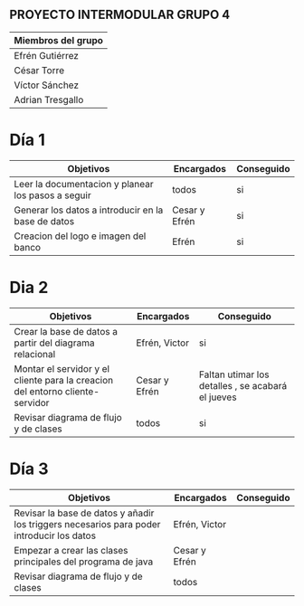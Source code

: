 ## PROYECTO INTERMODULAR GRUPO 4
| Miembros del grupo| 
|----------|
| Efrén Gutiérrez   | 
| César Torre    | 
| Víctor Sánchez  | 
| Adrian Tresgallo |
# Día 1 
| Objetivos|Encargados | Conseguido|
|----------|-----------|-----------|
|Leer la documentacion y planear los pasos a seguir   | todos|si|
| Generar los datos a introducir en la base de datos    | Cesar y Efrén|si|
| Creacion del logo e imagen del banco | Efrén|si|

# Dia 2 
| Objetivos|Encargados | Conseguido|
|----------|-----------|-----------|
|Crear la base de datos a partir del diagrama relacional  | Efrén, Victor|si|
|Montar el servidor y el cliente para la creacion del entorno cliente-servidor   | Cesar y Efrén|Faltan utimar los detalles , se acabará el jueves|
|Revisar diagrama de flujo y de clases | todos|si|

# Día 3 
| Objetivos|Encargados | Conseguido|
|----------|-----------|-----------|
|Revisar la base de datos y añadir los triggers necesarios para poder introducir los datos | Efrén, Victor ||
|Empezar a crear las clases principales del programa de java | Cesar y Efrén||
|Revisar diagrama de flujo y de clases | todos||
 



